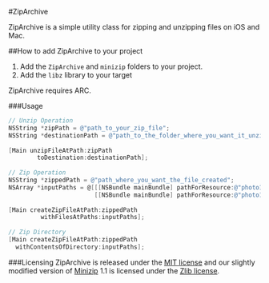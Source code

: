 #ZipArchive

ZipArchive is a simple utility class for zipping and unzipping files on iOS and Mac.

##How to add ZipArchive to your project

1. Add the `ZipArchive` and `minizip` folders to your project.
2. Add the `libz` library to your target

ZipArchive requires ARC.

###Usage
```objective-c
// Unzip Operation
NSString *zipPath = @"path_to_your_zip_file";
NSString *destinationPath = @"path_to_the_folder_where_you_want_it_unzipped";
    
[Main unzipFileAtPath:zipPath 
        toDestination:destinationPath];
    
// Zip Operation
NSString *zippedPath = @"path_where_you_want_the_file_created";
NSArray *inputPaths = @[[[NSBundle mainBundle] pathForResource:@"photo1" ofType:@"jpg"],
                        [[NSBundle mainBundle] pathForResource:@"photo1" ofType:@"jpg"]];
    
[Main createZipFileAtPath:zippedPath
         withFilesAtPaths:inputPaths];
    
// Zip Directory
[Main createZipFileAtPath:zippedPath
  withContentsOfDirectory:inputPaths];
```

###Licensing
ZipArchive is released under the [MIT license](https://github.com/ZipArchive/ZipArchive/raw/master/LICENSE) and our slightly modified version of [Minizip](http://www.winimage.com/zLibDll/minizip.html) 1.1 is licensed under the [Zlib license](http://www.zlib.net/zlib_license.html).
